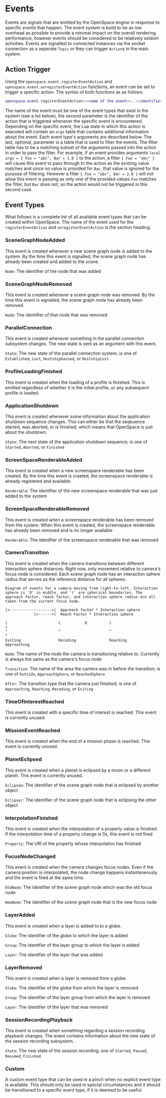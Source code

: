 # Events
Events are signals that are emitted by the OpenSpace engine in response to specific _events_ that happen. The event system is build to be as low overhead as possible to provide a minimal impact on the overall rendering performance, however events should be considered to be relatively seldom activities. Events are signalled to connected instances via the socket connection as a seperate `Topic` or they can trigger `Action`s in the main system.


## Action Trigger
Using the `openspace.event.registerEventAction` and `openspace.event.unregisterEventAction` functions, an event can be set to trigger a specific action. The syntax of both functions as as follows:
```lua
openspace.event.registerEventAction(<<name of the event>>, <<identifier of the action>>, <<optional filter table>>)
```
The name of the event must be one of the event types that exist in the system (see a list below), the second parameter is the identifier of the action that is triggered whenever the specific event is encountered. Depending on the specific event, the Lua state in which this action is executed will contain an `args` table that contains additional information about the event. Each event type's arguments are described below. The last, optional, parameter is a table that is used to filter the events. The filter table has to be a matching subset of the arguments passed into the action in order to pass the filter. For example, if an event provides arguments `local args = { Foo = "abc", Bar = 1.0 }` to the action, a filter `{ Foo = "abc" }` will cause this event to pass through to the action as the existing value matches and since no value is provided for `Bar`, that value is ignored for the purpose of filtering. However a filter `{ Foo = "abc", Bar = 2.0 }` will not allow this event is passing as only one of the provided values `Foo` matches the filter, but `Bar` does not, so the action would not be triggered in this second case.


## Event Types
What follows is a complete list of all available event types that can be created within OpenSpace. The name of the event used for the `registerEventAction` and `unregisterEventAction` is the section heading.

### SceneGraphNodeAdded
This event is created whenever a new scene graph node is added to the system. By the time this event is signalled, the scene graph node has already been created and added to the scene.

`Node`: The identifier of the node that was added

### SceneGraphNodeRemoved
This event is created whenever a scene graph node was removed. By the time this event is signalled, the scene graph node has already been removed.

`Node`: The identifier of that node that was removed

### ParallelConnection
This event is created whenever something in the parallel connection subsystem changes. The new state is sent as an argument with this event.

`State`: The new state of the parallel connection system; is one of `Established`, `Lost`, `HostshipGained`, or `HostshipLost`

### ProfileLoadingFinished
This event is created when the loading of a profile is finished. This is emitted regardless of whether it is the initial profile, or any subsequent profile is loaded.

### ApplicationShutdown
This event is created whenever some information about the application shutdown sequence changes. This can either be that the seqeuence started, was aborted, or is finished, which means that OpenSpace is just about the shutdown.

`State`: The next state of the application shutdown sequence; is one of `Started`, `Aborted`,  or `Finished`

### ScreenSpaceRenderableAdded
This event is created when a new screenspace renderable has been created. By the time this event is craeted, the screenspace renderable is already registered and available.

`Renderable`: The identifier of the new screenspace renderable that was just added to the system

### ScreenSpaceRenderableRemoved
This event is created when a screenspace renderable has been removed from the system. When this event is created, the screenspace renderable has already been removed and is no longer available

`Renderable`: The identifier of the screenspace renderable that was removed

### CameraTransition
This event is created when the camera transitions between different interaction sphere distances. Right now, only movement relative to camera's focus node is considered. Each scene graph node has an interaction sphere radius that serves as the reference distance for all spheres.
```
Diagram of events for a camera moving from right-to-left. Interaction sphere is 'O' in middle, and ')' are spherical boundaries. The approach factor, reach factor, and interaction sphere radius are all taken from the current focus node.

|<------------------->|  Approach factor * Interaction sphere
             |<------>|  Reach Factor * Interaction sphere

(                       (           O          )                       )
^                       ^                      ^                       ^
Exiting                 Receding               Reaching                Approaching
```

`Node`: The name of the node the camera is transitioning relative to. Currently is always the same as the camera's focus node

`Transition`: The name of the area the camera was in before the transition; is one of `Outside`, `ApproachSphere`, or `ReachedSphere`

`After`: The transition type that the camera just finished; is one of `Approaching`, `Reaching`, `Receding`, or `Exiting`

### TimeOfInterestReached
This event is created with a specific time of interest is reached. This event is currently unused.

### MissionEventReached
This event is created when the end of a mission phase is reached. This event is currently unused.

### PlanetEclipsed
This event is created when a planet is eclipsed by a moon or a different planet. This event is currently unused.

`Eclipsee`: The identifier of the scene graph node that is eclipsed by another object

`Eclipser`: The identifier of the scene graph node that is eclipsing the other object

### InterpolationFinished
This event is created when the interpolation of a property value is finished. If the interpolation time of a property change is 0s, this event is not fired

`Property`: The URI of the property whose interpolation has finished

### FocusNodeChanged
This event is created when the camera changes focus nodes. Even if the camera position is interpolated, the node change happens instantaneously and the event is fired at the same time.

`OldNode`: The identifier of the scene graph node which was the old focus node

`NewNode`: The identifier of the scene graph node that is the new focus node

### LayerAdded
This event is created when a layer is added to to a globe.

`Globe`: The identifier of the globe to which the layer is added

`Group`: The identifier of the layer group to which the layer is added

`Layer`: The identifier of the layer that was added

### LayerRemoved
This event is created when a layer is removed from a globe.

`Globe`: The identifier of the globe from which the layer is removed

`Group`: The identifier of the layer group from which the layer is removed

`Layer`: The identifier of the layer that was removed

### SessionRecordingPlayback
This event is created when something regarding a session recording playback changes. The event contains information about the new state of the session recording subsystem.

`State`: The new state of the session recording; one of `Started`, `Paused`, `Resumed`, `Finished`

### Custom
A custom event type that can be used in a pinch when no explicit event type is available. This should only be used in special circumstances and it should be transitioned to a specific event type, if it is deemed to be useful.
